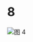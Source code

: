 # 8

![图 4](../../../../../../../.media/727e3184ec240e9029f00e1eba238019685e75ef07e4895b3b57ee818915a9a5.png)  
